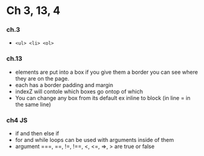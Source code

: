 # Ch 3, 13, 4

### ch.3
- ```<ul> <li> <ol>```


### ch.13

- elements are put into a box if you give them a border you can see where they are on the page.
- each has a border padding and margin
- indexZ will contole which boxes go ontop of which 
- You can change any box from its default ex inline to block (in line = in the same line)



### ch4 JS
- if and then else if
- for and while loops can be used with arguments inside of them
- argument ===, ==, !=, !==, <, <=, =>, > are true or false
